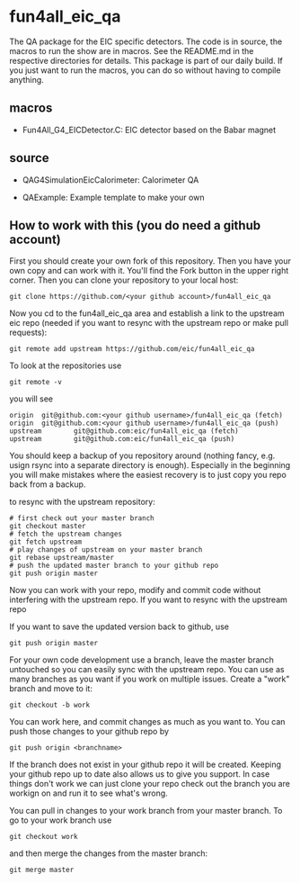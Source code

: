 # fun4all_eic_qa
The QA package for the EIC specific detectors. The code is in source, the macros to run the show are in macros. See the README.md in the respective directories for details. This package is part of our daily build. If you just want to run the macros, you can do so without having to compile anything.

## macros

  * Fun4All_G4_EICDetector.C: EIC detector based on the Babar magnet

## source

  * QAG4SimulationEicCalorimeter: Calorimeter QA

  * QAExample: Example template to make your own

## How to work with this (you do need a github account)

  First you should create your own fork of this repository. Then you have your own copy and can work with it. You'll find the Fork button in the upper right corner. Then you can clone your repository to your local host:

```
git clone https://github.com/<your github account>/fun4all_eic_qa
```

Now you cd to the fun4all_eic_qa area and establish a link to the upstream eic repo (needed if you want to resync with the upstream repo or make pull requests):

```
git remote add upstream https://github.com/eic/fun4all_eic_qa
```

To look at the repositories use

```
git remote -v
```

you will see

```
origin  git@github.com:<your github username>/fun4all_eic_qa (fetch)
origin  git@github.com:<your github username>/fun4all_eic_qa (push)
upstream        git@github.com:eic/fun4all_eic_qa (fetch)
upstream        git@github.com:eic/fun4all_eic_qa (push)
```

You should keep a backup of you repository around (nothing fancy, e.g. usign rsync into a separate directory is enough). Especially in the beginning you will make mistakes where the easiest recovery is to just copy you repo back from a backup.

to resync with the upstream repository:

```
# first check out your master branch
git checkout master
# fetch the upstream changes
git fetch upstream
# play changes of upstream on your master branch
git rebase upstream/master
# push the updated master branch to your github repo
git push origin master
```

Now you can work with your repo, modify and commit code without interfering with the upstream repo. If you want to resync with the upstream repo

If you want to save the updated version back to github, use

```
git push origin master
```

For your own code development use a branch, leave the master branch untouched so you can easily sync with the upstream repo. You can use as many branches as you want if you work on multiple issues. Create a "work" branch and move to it:

```
git checkout -b work
```

You can work here, and commit changes as much as you want to. You can push those changes to your github repo by

```
git push origin <branchname>
```

If the branch does not exist in your github repo it will be created. Keeping your github repo up to date also allows us to give you support. In case things don't work we can just clone your repo check out the branch you are workign on and run it to see what's wrong.

You can pull in changes to your work branch from your master branch. To go to your work branch use

```
git checkout work
```

and then merge the changes from the master branch:

```
git merge master
```
